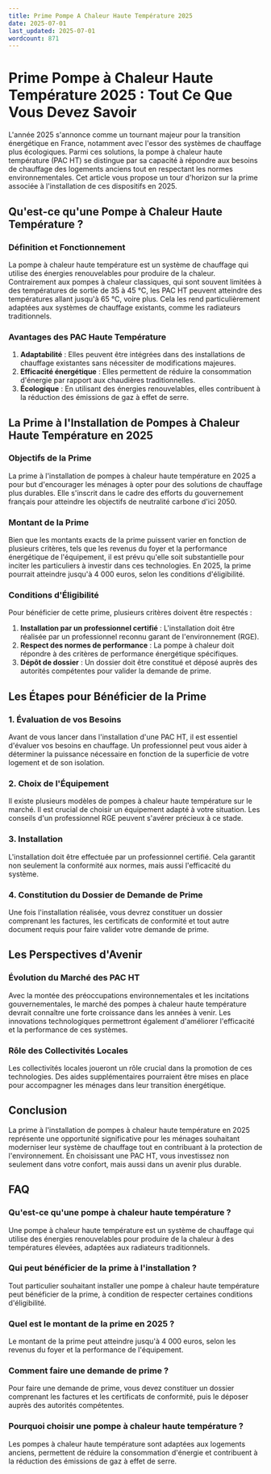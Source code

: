 ```yaml
---
title: Prime Pompe A Chaleur Haute Température 2025
date: 2025-07-01
last_updated: 2025-07-01
wordcount: 871
---
```


# Prime Pompe à Chaleur Haute Température 2025 : Tout Ce Que Vous Devez Savoir

L'année 2025 s'annonce comme un tournant majeur pour la transition énergétique en France, notamment avec l'essor des systèmes de chauffage plus écologiques. Parmi ces solutions, la pompe à chaleur haute température (PAC HT) se distingue par sa capacité à répondre aux besoins de chauffage des logements anciens tout en respectant les normes environnementales. Cet article vous propose un tour d'horizon sur la prime associée à l'installation de ces dispositifs en 2025.

## Qu'est-ce qu'une Pompe à Chaleur Haute Température ?

### Définition et Fonctionnement

La pompe à chaleur haute température est un système de chauffage qui utilise des énergies renouvelables pour produire de la chaleur. Contrairement aux pompes à chaleur classiques, qui sont souvent limitées à des températures de sortie de 35 à 45 °C, les PAC HT peuvent atteindre des températures allant jusqu'à 65 °C, voire plus. Cela les rend particulièrement adaptées aux systèmes de chauffage existants, comme les radiateurs traditionnels.

### Avantages des PAC Haute Température

1. **Adaptabilité** : Elles peuvent être intégrées dans des installations de chauffage existantes sans nécessiter de modifications majeures.
2. **Efficacité énergétique** : Elles permettent de réduire la consommation d'énergie par rapport aux chaudières traditionnelles.
3. **Écologique** : En utilisant des énergies renouvelables, elles contribuent à la réduction des émissions de gaz à effet de serre.

## La Prime à l'Installation de Pompes à Chaleur Haute Température en 2025

### Objectifs de la Prime

La prime à l'installation de pompes à chaleur haute température en 2025 a pour but d'encourager les ménages à opter pour des solutions de chauffage plus durables. Elle s'inscrit dans le cadre des efforts du gouvernement français pour atteindre les objectifs de neutralité carbone d'ici 2050.

### Montant de la Prime

Bien que les montants exacts de la prime puissent varier en fonction de plusieurs critères, tels que les revenus du foyer et la performance énergétique de l'équipement, il est prévu qu'elle soit substantielle pour inciter les particuliers à investir dans ces technologies. En 2025, la prime pourrait atteindre jusqu'à 4 000 euros, selon les conditions d'éligibilité.

### Conditions d'Éligibilité

Pour bénéficier de cette prime, plusieurs critères doivent être respectés :

1. **Installation par un professionnel certifié** : L'installation doit être réalisée par un professionnel reconnu garant de l'environnement (RGE).
2. **Respect des normes de performance** : La pompe à chaleur doit répondre à des critères de performance énergétique spécifiques.
3. **Dépôt de dossier** : Un dossier doit être constitué et déposé auprès des autorités compétentes pour valider la demande de prime.

## Les Étapes pour Bénéficier de la Prime

### 1. Évaluation de vos Besoins

Avant de vous lancer dans l'installation d'une PAC HT, il est essentiel d'évaluer vos besoins en chauffage. Un professionnel peut vous aider à déterminer la puissance nécessaire en fonction de la superficie de votre logement et de son isolation.

### 2. Choix de l'Équipement

Il existe plusieurs modèles de pompes à chaleur haute température sur le marché. Il est crucial de choisir un équipement adapté à votre situation. Les conseils d'un professionnel RGE peuvent s'avérer précieux à ce stade.

### 3. Installation

L'installation doit être effectuée par un professionnel certifié. Cela garantit non seulement la conformité aux normes, mais aussi l'efficacité du système.

### 4. Constitution du Dossier de Demande de Prime

Une fois l'installation réalisée, vous devrez constituer un dossier comprenant les factures, les certificats de conformité et tout autre document requis pour faire valider votre demande de prime.

## Les Perspectives d'Avenir

### Évolution du Marché des PAC HT

Avec la montée des préoccupations environnementales et les incitations gouvernementales, le marché des pompes à chaleur haute température devrait connaître une forte croissance dans les années à venir. Les innovations technologiques permettront également d'améliorer l'efficacité et la performance de ces systèmes.

### Rôle des Collectivités Locales

Les collectivités locales joueront un rôle crucial dans la promotion de ces technologies. Des aides supplémentaires pourraient être mises en place pour accompagner les ménages dans leur transition énergétique.

## Conclusion

La prime à l'installation de pompes à chaleur haute température en 2025 représente une opportunité significative pour les ménages souhaitant moderniser leur système de chauffage tout en contribuant à la protection de l'environnement. En choisissant une PAC HT, vous investissez non seulement dans votre confort, mais aussi dans un avenir plus durable.

## FAQ

### Qu'est-ce qu'une pompe à chaleur haute température ?

Une pompe à chaleur haute température est un système de chauffage qui utilise des énergies renouvelables pour produire de la chaleur à des températures élevées, adaptées aux radiateurs traditionnels.

### Qui peut bénéficier de la prime à l'installation ?

Tout particulier souhaitant installer une pompe à chaleur haute température peut bénéficier de la prime, à condition de respecter certaines conditions d'éligibilité.

### Quel est le montant de la prime en 2025 ?

Le montant de la prime peut atteindre jusqu'à 4 000 euros, selon les revenus du foyer et la performance de l'équipement.

### Comment faire une demande de prime ?

Pour faire une demande de prime, vous devez constituer un dossier comprenant les factures et les certificats de conformité, puis le déposer auprès des autorités compétentes.

### Pourquoi choisir une pompe à chaleur haute température ?

Les pompes à chaleur haute température sont adaptées aux logements anciens, permettent de réduire la consommation d'énergie et contribuent à la réduction des émissions de gaz à effet de serre.